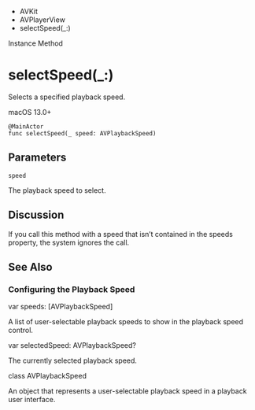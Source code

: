 

- AVKit
- AVPlayerView
-  selectSpeed(\_:) 

Instance Method

# selectSpeed(\_:)

Selects a specified playback speed.

macOS 13.0+

``` source
@MainActor
func selectSpeed(_ speed: AVPlaybackSpeed)
```

## Parameters 

`speed`  

The playback speed to select.

## Discussion

If you call this method with a speed that isn’t contained in the speeds property, the system ignores the call.

## See Also

### Configuring the Playback Speed

var speeds: [AVPlaybackSpeed]

A list of user-selectable playback speeds to show in the playback speed control.

var selectedSpeed: AVPlaybackSpeed?

The currently selected playback speed.

class AVPlaybackSpeed

An object that represents a user-selectable playback speed in a playback user interface.

